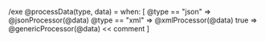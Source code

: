 /exe @processData(type, data) = when: [
  @type == "json" => @jsonProcessor(@data) 
  @type == "xml" => @xmlProcessor(@data)
  true => @genericProcessor(@data) << comment
]
